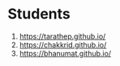 # Students

1. https://tarathep.github.io/
2. https://chakkrid.github.io/
3. https://bhanumat.github.io/
